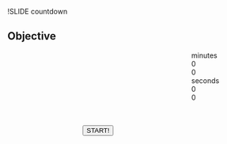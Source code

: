 !SLIDE countdown

## Objective

<div id="countdown_dashboard2" style="margin-left: 372px; width: 350px; height:150px;">
  
  <div class="dash minutes_dash">
    <span class="dash_title">minutes</span>
    <div class="digit">0</div>
    <div class="digit">0</div>
  </div>

  <div class="dash seconds_dash">
    <span class="dash_title">seconds</span>
    <div class="digit">0</div>
    <div class="digit">0</div>
  </div>

</div>

<div style="margin: 0px auto; width: 200px;">
  <button class="button" onclick="secondTimer.start();">
    START!
  </button>
</div>

<script>
  $(document).ready(function () {
    window.secondTimer = new ExerciseTimer("#countdown_dashboard2");
  });
</script>